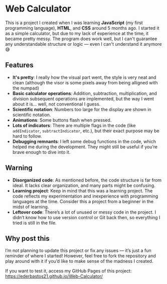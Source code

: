 # Web Calculator

  This is a project I created when I was learning **JavaScript** (my first programming language), **HTML**, and **CSS** around 5 months ago. I started it as a simple calculator, but due to my lack of experience at the time, it became pretty messy. The program does work well, but I can't guarantee any understandable structure or logic — even I can't understand it anymore 😅

## Features
- **It's pretty**: I really how the visual part went, the style is very neat and clean (although the visor is some pixels away from being alligned with the numpad)
- **Basic calculator operations**: Addition, subtraction, multiplication, and division subsequent operations are implemented, but the way I went about it is... well, not conventional I guess.
- **Scientific notation**: Numbers too large for the display are shown in scientific notation.
- **Animations**: Some buttons flash when pressed.
- **Lots of indicators**: There are multiple flags in the code (like `addIndicator`, `subtractIndicator`, etc.), but their exact purpose may be hard to follow.
- **Debugging remnants**: I left some debug functions in the code, which helped me during the development. They might still be useful if you’re brave enough to dive into it.

## Warning

- **Disorganized code**: As mentioned before, the code structure is far from ideal. It lacks clear organization, and many parts might be confusing.
- **Learning project**: Keep in mind that this was a learning project. The code reflects my experimentation and inexperience with programming languages at the time. Consider this a project from a beginner in the midst of learning.
- **Leftover code**: There’s a lot of unused or messy code in the project. I didn’t know how to use version control or Git back then, so everything I tried is still in the file.

## Why post this

I’m not planning to update this project or fix any issues — it’s just a fun reminder of where I started! However, feel free to fork the repository and play around with it if you’d like to make sense of the madness I created.

If you want to test it, access my GitHub Pages of this project: https://ederbastos21.github.io/Web-Calculator/

